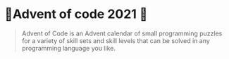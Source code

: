 # :santa:Advent of code 2021 :santa:

>Advent of Code is an Advent calendar of small programming puzzles for a variety of skill sets and skill levels that can be solved in any programming language you like.

